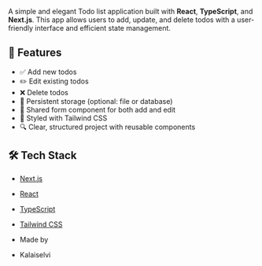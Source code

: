 A simple and elegant Todo list application built with **React**, **TypeScript**, and **Next.js**. This app allows users to add, update, and delete todos with a user-friendly interface and efficient state management.

## 🚀 Features

- ✅ Add new todos
- ✏️ Edit existing todos
- ❌ Delete todos
- 📁 Persistent storage (optional: file or database)
- 🧩 Shared form component for both add and edit
- 🎨 Styled with Tailwind CSS
- 🔍 Clear, structured project with reusable components

## 🛠️ Tech Stack

- [Next.js](https://nextjs.org/)
- [React](https://reactjs.org/)
- [TypeScript](https://www.typescriptlang.org/)
- [Tailwind CSS](https://tailwindcss.com/)

- Made by
- Kalaiselvi
